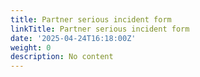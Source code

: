```yaml
---
title: Partner serious incident form
linkTitle: Partner serious incident form
date: '2025-04-24T16:18:00Z'
weight: 0
description: No content
---
```




